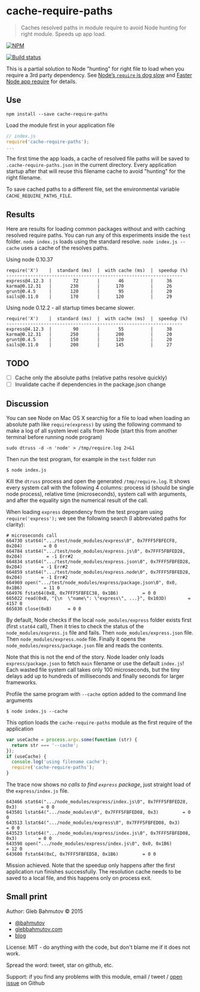 # cache-require-paths

> Caches resolved paths in module require to avoid Node hunting for right module. Speeds up app load.

[![NPM][cache-require-paths-icon] ][cache-require-paths-url]

[![Build status][cache-require-paths-ci-image] ][cache-require-paths-ci-url]

[cache-require-paths-icon]: https://nodei.co/npm/cache-require-paths.png?downloads=true
[cache-require-paths-url]: https://npmjs.org/package/cache-require-paths
[cache-require-paths-ci-image]: https://travis-ci.org/bahmutov/cache-require-paths.png?branch=master
[cache-require-paths-ci-url]: https://travis-ci.org/bahmutov/cache-require-paths

This is a partial solution to Node "hunting" for right file to load when you require a 3rd party
dependency. See [Node’s `require` is dog slow](https://kev.inburke.com/kevin/node-require-is-dog-slow/) 
and [Faster Node app require](http://glebbahmutov.com/blog/faster-node-app-require/) for details.

## Use

    npm install --save cache-require-paths

Load the module first in your application file

```js
// index.js
require('cache-require-paths');
...
```

The first time the app loads, a cache of resolved file paths will be saved to `.cache-require-paths.json`
in the current directory.  Every application startup after that will reuse this filename cache to avoid
"hunting" for the right filename.

To save cached paths to a different file, set the environmental variable `CACHE_REQUIRE_PATHS_FILE`.

## Results

Here are results for loading common packages without and with caching resolved require paths.
You can run any of this experiments inside the `test` folder. `node index.js` loads
using the standard resolve. `node index.js --cache` uses a cache of the resolves paths.

Using node 0.10.37

    require('X')    |  standard (ms)  |  with cache (ms)  |  speedup (%)
    ------------------------------------------------------------------
    express@4.12.3  |        72       |       46          |     36
    karma@0.12.31   |       230       |      170          |     26
    grunt@0.4.5     |       120       |       95          |     20
    sails@0.11.0    |       170       |      120          |     29

Using node 0.12.2 - all startup times became slower.

    require('X')    |  standard (ms)  |  with cache (ms)  |  speedup (%)
    ------------------------------------------------------------------
    express@4.12.3  |        90       |       55          |     38
    karma@0.12.31   |       250       |      200          |     20
    grunt@0.4.5     |       150       |      120          |     20
    sails@0.11.0    |       200       |      145          |     27

## TODO

- [ ] Cache only the absolute paths (relative paths resolve quickly)
- [ ] Invalidate cache if dependencies in the package.json change

## Discussion

You can see Node on Mac OS X searchig for a file to load when loading an absolute path
like `require(express)` by using the following command to make a log of all system level
calls from Node (start this from another terminal before running node program)

    sudo dtruss -d -n 'node' > /tmp/require.log 2>&1

Then run the test program, for example in the `test` folder run

    $ node index.js

Kill the `dtruss` process and open the generated `/tmp/require.log`. It shows every system call
with the following 4 columns: process id (should be single node process), relative time (microseconds),
system call with arguments, and after the equality sign the numerical result of the call.

When loading `express` dependency from the test program using `require('express');` we see
the following search (I abbreviated paths for clarity):

    # microseconds call
    664730 stat64(".../test/node_modules/express\0", 0x7FFF5FBFECF8, 0x204)        = 0 0
    664784 stat64(".../test/node_modules/express.js\0", 0x7FFF5FBFED28, 0x204)         = -1 Err#2
    664834 stat64(".../test/node_modules/express.json\0", 0x7FFF5FBFED28, 0x204)       = -1 Err#2
    664859 stat64(".../test/node_modules/express.node\0", 0x7FFF5FBFED28, 0x204)       = -1 Err#2
    664969 open(".../test/node_modules/express/package.json\0", 0x0, 0x1B6)        = 11 0
    664976 fstat64(0xB, 0x7FFF5FBFEC38, 0x1B6)         = 0 0
    665022 read(0xB, "{\n  \"name\": \"express\", ...}", 0x103D)        = 4157 0
    665030 close(0xB)      = 0 0

By default, Node checks if the local `node_modules/express` folder exists first (first `stat64` call),
Then it tries to check the status of the `node_modules/express.js` file and fails. 
Then `node_modules/express.json` file. Then `node_modules/express.node` file. Finally it opens
the `node_modules/express/package.json` file and reads the contents. 

Note that this is not the end of the story. Node loader only loads `express/package.json` to fetch
`main` filename or use the default `index.js`! Each wasted file system call takes only 100 microseconds,
but the tiny delays add up to hundreds of milliseconds and finally seconds for larger frameworks.

Profile the same program with `--cache` option added to the command line arguments

    $ node index.js --cache

This option loads the `cache-require-paths` module as the first require of the application

```js
var useCache = process.argv.some(function (str) {
  return str === '--cache';
});
if (useCache) {
  console.log('using filename cache');
  require('cache-require-paths');
}
```

The trace now shows *no calls to find `express` package*, just straight load of the `express/index.js` file.

    643466 stat64(".../node_modules/express/index.js\0", 0x7FFF5FBFED28, 0x3)         = 0 0
    643501 lstat64(".../node_modules\0", 0x7FFF5FBFED08, 0x3)         = 0 0
    643513 lstat64(".../node_modules/express\0", 0x7FFF5FBFED08, 0x3)         = 0 0
    643523 lstat64(".../node_modules/express/index.js\0", 0x7FFF5FBFED08, 0x3)        = 0 0
    643598 open(".../node_modules/express/index.js\0", 0x0, 0x1B6)        = 12 0
    643600 fstat64(0xC, 0x7FFF5FBFED58, 0x1B6)         = 0 0

Mission achieved. Note that the speedup only happens after the first application run finishes successfully.
The resolution cache needs to be saved to a local file, and this happens only on process exit.

## Small print

Author: Gleb Bahmutov &copy; 2015

* [@bahmutov](https://twitter.com/bahmutov)
* [glebbahmutov.com](http://glebbahmutov.com)
* [blog](http://glebbahmutov.com/blog)

License: MIT - do anything with the code, but don't blame me if it does not work.

Spread the word: tweet, star on github, etc.

Support: if you find any problems with this module, email / tweet /
[open issue](https://github.com/bahmutov/cache-require-paths/issues) on Github
